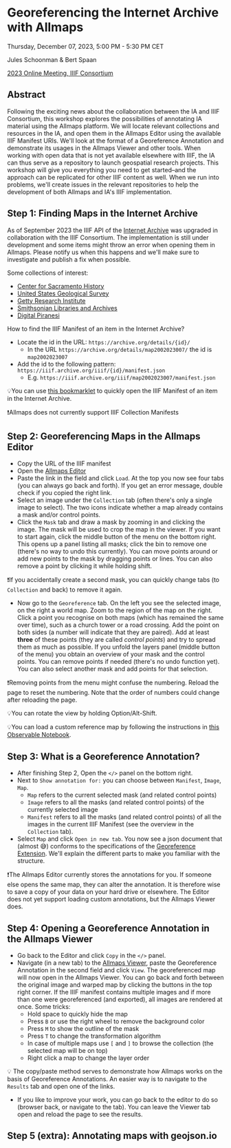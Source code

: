 # Georeferencing the Internet Archive with Allmaps
Thursday, December 07, 2023, 5:00 PM - 5:30 PM CET

Jules Schoonman & Bert Spaan

[2023 Online Meeting, IIIF Consortium](https://iiif.io/event/2023/online-meeting/)

## Abstract
Following the exciting news about the collaboration between the IA and IIIF Consortium, this workshop explores the possibilities of annotating IA material using the Allmaps platform. We will locate relevant collections and resources in the IA, and open them in the Allmaps Editor using the available IIIF Manifest URIs. We'll look at the format of a Georeference Annotation and demonstrate its usages in the Allmaps Viewer and other tools. When working with open data that is not yet available elsewhere with IIIF, the IA can thus serve as a repository to launch geospatial research projects. This workshop will give you everything you need to get started–and the approach can be replicated for other IIIF content as well. When we run into problems, we'll create issues in the relevant repositories to help the development of both Allmaps and IA's IIIF implementation.

## Step 1: Finding Maps in the Internet Archive

As of September 2023 the IIIF API of the [Internet Archive](https://archive.org/) was upgraded in collaboration with the IIIF Consortium. The implementation is still under development and some items might throw an error when opening them in Allmaps. Please notify us when this happens and we'll make sure to investigate and publish a fix when possible.

Some collections of interest:

- [Center for Sacramento History](https://archive.org/details/cshmaps)
- [United States Geological Survey](https://archive.org/details/maps_usgs)
- [Getty Research Institute](https://archive.org/details/getty)
- [Smithsonian Libraries and Archives](https://archive.org/details/smithsonian)
- [Digital Piranesi](https://archive.org/details/digital-piranesi-v17)

How to find the IIIF Manifest of an item in the Internet Archive?

- Locate the id in the URL: `https://archive.org/details/{id}/`
  - In the URL `https://archive.org/details/map2002023007/` the id is `map2002023007`
- Add the id to the following pattern: `https://iiif.archive.org/iiif/{id}/manifest.json`
  - E.g. `https://iiif.archive.org/iiif/map2002023007/manifest.json`

💡You can use [this bookmarklet](https://iiif-bookmarklets.netlify.app/collections/internet-archive/) to quickly open the IIIF Manifest of an item in the Internet Archive.

❗Allmaps does not currently support IIIF Collection Manifests

## Step 2: Georeferencing Maps in the Allmaps Editor

- Copy the URL of the IIIF manifest
- Open the [Allmaps Editor](https://editor.allmaps.org)
- Paste the link in the field and click `Load`. At the top you now see four tabs (you can always go back and forth). If you get an error message, double check if you copied the right link.
- Select an image under the `Collection` tab (often there's only a single image to select). The two icons indicate whether a map already contains a mask and/or control points.
- Click the `Mask` tab and draw a mask by zooming in and clicking the image. The mask will be used to crop the map in the viewer. If you want to start again, click the middle button of the menu on the bottom right. This opens up a panel listing all masks; click the bin to remove one (there's no way to undo this currently). You can move points around or add new points to the mask by dragging points or lines. You can also remove a point by clicking it while holding shift.

❗If you accidentally create a second mask, you can quickly change tabs (to `Collection` and back) to remove it again.
  
- Now go to the `Georeference` tab. On the left you see the selected image, on the right a world map. Zoom to the region of the map on the right. Click a point you recognise on both maps (which has remained the same over time), such as a church tower or a road crossing. Add the point on both sides (a number will indicate that they are paired). Add at least **three** of these points (they are called *control points*) and try to spread them as much as possible. If you unfold the layers panel (middle button of the menu) you obtain an overview of your mask and the control points. You can remove points if needed (there's no undo function yet). You can also select another mask and add points for that selection.

❗Removing points from the menu might confuse the numbering. Reload the page to reset the numbering. Note that the order of numbers could change after reloading the page.

💡You can rotate the view by holding Option/Alt-Shift.

💡You can load a custom reference map by following the instructions in [this Observable Notebook](https://observablehq.com/d/f97e823615ea778c).

## Step 3: What is a Georeference Annotation?

- After finishing Step 2, Open the `</>` panel on the bottom right.
- Next to `Show annotation for:` you can choose between `Manifest`, `Image`, `Map`.
  - `Map` refers to the current selected mask (and related control points)
  - `Image` refers to all the masks (and related control points) of the currently selected image
  - `Manifest` refers to all the masks (and related control points) of all the images in the current IIIF Manifest (see the overview in the `Collection` tab).
- Select `Map` and click `Open in new tab`. You now see a json document that (almost 😅) conforms to the specifications of the [Georeference Extension](https://iiif.io/api/extension/georef/). We'll explain the different parts to make you familiar with the structure.
 
❗The Allmaps Editor currently stores the annotations for you. If someone else opens the same map, they can alter the annotation. It is therefore wise to save a copy of your data on your hard drive or elsewhere. The Editor does not yet support loading custom annotations, but the Allmaps Viewer does.

## Step 4: Opening a Georeference Annotation in the Allmaps Viewer

- Go back to the Editor and click `Copy` in the `</>` panel.
- Navigate (in a new tab) to the [Allmaps Viewer](https://viewer.allmaps.org/), paste the Georeference Annotation in the second field and click `View`. The georeferenced map will now open in the Allmaps Viewer. You can go back and forth between the original image and warped map by clicking the buttons in the top right corner. If the IIIF manifest contains multiple images and if more than one were georeferenced (and exported), all images are rendered at once. Some tricks:
  - Hold space to quickly hide the map
  - Press `B` or use the right wheel to remove the background color
  - Press `M` to show the outline of the mask
  - Press `T` to change the transformation algorithm
  - In case of multiple maps use `[` and `]` to browse the collection (the selected map will be on top)
  - Right click a map to change the layer order

💡 The copy/paste method serves to demonstrate how Allmaps works on the basis of Georeference Annotations. An easier way is to navigate to the `Results` tab and open one of the links.

- If you like to improve your work, you can go back to the editor to do so (browser back, or navigate to the tab). You can leave the Viewer tab open and reload the page to see the results.

## Step 5 (extra): Annotating maps with geojson.io
